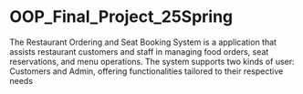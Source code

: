 # OOP_Final_Project_25Spring
The Restaurant Ordering and Seat Booking System is a application that assists restaurant customers and staff in managing food orders, seat reservations, and menu operations. The system supports two kinds of user: Customers and Admin, offering functionalities tailored to their respective needs
